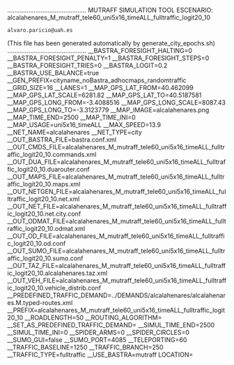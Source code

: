 .............................................
    MUTRAFF SIMULATION TOOL
    ESCENARIO: alcalahenares_M_mutraff_tele60_uni5x16_timeALL_fulltraffic_logit20_10

    alvaro.paricio@uah.es
(This file has been generated automatically by generate_city_epochs.sh)
.............................................
__BASTRA_FORESIGHT_HALTING=0
__BASTRA_FORESIGHT_PENALTY=1
__BASTRA_FORESIGHT_STEPS=0
__BASTRA_FORESIGHT_TRIES=0
__BASTRA_LOGIT=0.2
__BASTRA_USE_BALANCE=true
__GEN_PREFIX=cityname_noBastra_adhocmaps_randomtraffic
__GRID_SIZE=16
__LANES=1
__MAP_GPS_LAT_FROM=40.462099
__MAP_GPS_LAT_SCALE=6281.82
__MAP_GPS_LAT_TO=40.5187581
__MAP_GPS_LONG_FROM=-3.4088516
__MAP_GPS_LONG_SCALE=8087.43
__MAP_GPS_LONG_TO=-3.3123779
__MAP_IMAGE=alcalahenares.png
__MAP_TIME_END=2500
__MAP_TIME_INI=0
__MAP_USAGE=uni5x16_timeALL
__MAX_SPEED=13.9
__NET_NAME=alcalahenares
__NET_TYPE=city
__OUT_BASTRA_FILE=bastra.conf.xml
__OUT_CMDS_FILE=alcalahenares_M_mutraff_tele60_uni5x16_timeALL_fulltraffic_logit20_10.commands.xml
__OUT_DUA_FILE=alcalahenares_M_mutraff_tele60_uni5x16_timeALL_fulltraffic_logit20_10.duarouter.conf
__OUT_MAPS_FILE=alcalahenares_M_mutraff_tele60_uni5x16_timeALL_fulltraffic_logit20_10.maps.xml
__OUT_NETGEN_FILE=alcalahenares_M_mutraff_tele60_uni5x16_timeALL_fulltraffic_logit20_10.net.xml
__OUT_NET_FILE=alcalahenares_M_mutraff_tele60_uni5x16_timeALL_fulltraffic_logit20_10.net.city.conf
__OUT_ODMAT_FILE=alcalahenares_M_mutraff_tele60_uni5x16_timeALL_fulltraffic_logit20_10.odmat.xml
__OUT_OD_FILE=alcalahenares_M_mutraff_tele60_uni5x16_timeALL_fulltraffic_logit20_10.od.conf
__OUT_SUMO_FILE=alcalahenares_M_mutraff_tele60_uni5x16_timeALL_fulltraffic_logit20_10.sumo.conf
__OUT_TAZ_FILE=alcalahenares_M_mutraff_tele60_uni5x16_timeALL_fulltraffic_logit20_10.alcalahenares.taz.xml
__OUT_VEH_FILE=alcalahenares_M_mutraff_tele60_uni5x16_timeALL_fulltraffic_logit20_10.vehicle_distrib.conf
__PREDEFINED_TRAFFIC_DEMAND=../DEMANDS/alcalahenares/alcalahenares.M.typed-routes.xml
__PREFIX=alcalahenares_M_mutraff_tele60_uni5x16_timeALL_fulltraffic_logit20_10
__ROADLENGTH=50
__ROUTING_ALGORITHM=
__SET_AS_PREDEFINED_TRAFFIC_DEMAND=
__SIMUL_TIME_END=2500
__SIMUL_TIME_INI=0
__SPIDER_ARMS=0
__SPIDER_CIRCLES=0
__SUMO_GUI=false
__SUMO_PORT=4085
__TELEPORTING=60
__TRAFFIC_BASELINE=1250
__TRAFFIC_BRANCH=250
__TRAFFIC_TYPE=fulltraffic
__USE_BASTRA=mutraff
LOCATION=    <location netOffset="-465343.12,-4479111.07" convBoundary="0.00,0.00,8087.43,6281.82" origBoundary="-3.408842,40.462103,-3.312420,40.518754" projParameter="+proj=utm +zone=30 +ellps=WGS84 +datum=WGS84 +units=m +no_defs"/>
